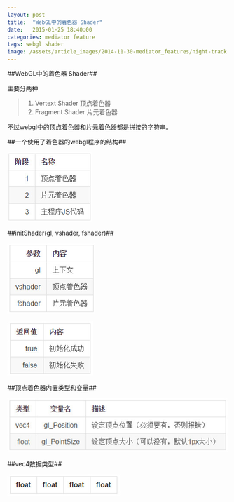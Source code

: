 ```yaml
---
layout: post
title:  "WebGL中的着色器 Shader"
date:   2015-01-25 18:40:00
categories: mediator feature
tags: webgl shader
image: /assets/article_images/2014-11-30-mediator_features/night-track.JPG
---
```

##WebGL中的着色器 Shader##

主要分两种
> 1. Vertext Shader 顶点着色器
> 2. Fragment Shader 片元着色器

不过webgl中的顶点着色器和片元着色器都是拼接的字符串。


##一个使用了着色器的webgl程序的结构##

![图1](/assets/article_images/2015-01-25-webgl-shader/2015-01-25_234943.jpg)


##initShader(gl, vshader, fshader)##

![图2](/assets/article_images/2015-01-25-webgl-shader/2015-01-25_235117.jpg)


![图3](/assets/article_images/2015-01-25-webgl-shader/2015-01-25_235138.jpg)

##顶点着色器内置类型和变量##

![图4](/assets/article_images/2015-01-25-webgl-shader/2015-01-25_235151.jpg)


##vec4数据类型##

![图5](/assets/article_images/2015-01-25-webgl-shader/2015-01-25_235207.jpg)

